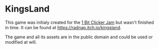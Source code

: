 # KingsLand

This game was initialy created for the <a href="https://itch.io/jam/1-bit-clicker-jam">1 Bit Clicker Jam</a> but wasn't finished in time. 
It can be found at https://radnap.itch.io/kingsland.

The game and all its assets are in the public domain and could be used or modified at will.
